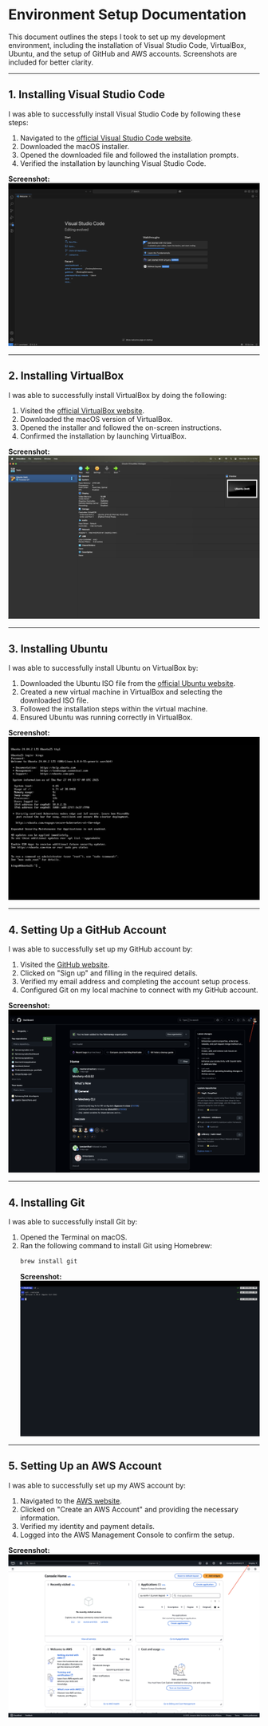 # Environment Setup Documentation

This document outlines the steps I took to set up my development environment, including the installation of Visual Studio Code, VirtualBox, Ubuntu, and the setup of GitHub and AWS accounts. Screenshots are included for better clarity.

---

## 1. Installing Visual Studio Code

I was able to successfully install Visual Studio Code by following these steps:

1. Navigated to the [official Visual Studio Code website](https://code.visualstudio.com/).
2. Downloaded the macOS installer.
3. Opened the downloaded file and followed the installation prompts.
4. Verified the installation by launching Visual Studio Code.

**Screenshot:**  
![Screenshot for vscode installation](images/vscode.png)

---

## 2. Installing VirtualBox

I was able to successfully install VirtualBox by doing the following:

1. Visited the [official VirtualBox website](https://www.virtualbox.org/).
2. Downloaded the macOS version of VirtualBox.
3. Opened the installer and followed the on-screen instructions.
4. Confirmed the installation by launching VirtualBox.

**Screenshot:**  
![Virtual box instaltion screenshots](images/virtual-box.png)

---

## 3. Installing Ubuntu

I was able to successfully install Ubuntu on VirtualBox by:

1. Downloaded the Ubuntu ISO file from the [official Ubuntu website](https://ubuntu.com/).
2. Created a new virtual machine in VirtualBox and selecting the downloaded ISO file.
3. Followed the installation steps within the virtual machine.
4. Ensured Ubuntu was running correctly in VirtualBox.

**Screenshot:**  
![Screenshot for Ubuntu](images/ubuntu.png)

---

## 4. Setting Up a GitHub Account

I was able to successfully set up my GitHub account by:

1. Visited the [GitHub website](https://github.com/).
2. Clicked on "Sign up" and filling in the required details.
3. Verified my email address and completing the account setup process.
4. Configured Git on my local machine to connect with my GitHub account.

**Screenshot:**  
![Screenshots for github account setup](images/github.png)

---

## 4. Installing Git

I was able to successfully install Git by:

1. Opened the Terminal on macOS.
2. Ran the following command to install Git using Homebrew:
   ```bash
   brew install git
   ```
   **Screenshot:**  
   ![Screenshots for git setup](images/git.png)

---

## 5. Setting Up an AWS Account

I was able to successfully set up my AWS account by:

1. Navigated to the [AWS website](https://aws.amazon.com/).
2. Clicked on "Create an AWS Account" and providing the necessary information.
3. Verified my identity and payment details.
4. Logged into the AWS Management Console to confirm the setup.

**Screenshot:**  
![Screenshot for AWS account setup](images/aws.png)
